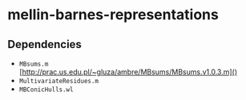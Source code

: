 # mellin-barnes-representations

## Dependencies
- `MBsums.m` [http://prac.us.edu.pl/~gluza/ambre/MBsums/MBsums.v1.0.3.m]()
- `MultivariateResidues.m`
- `MBConicHulls.wl`
